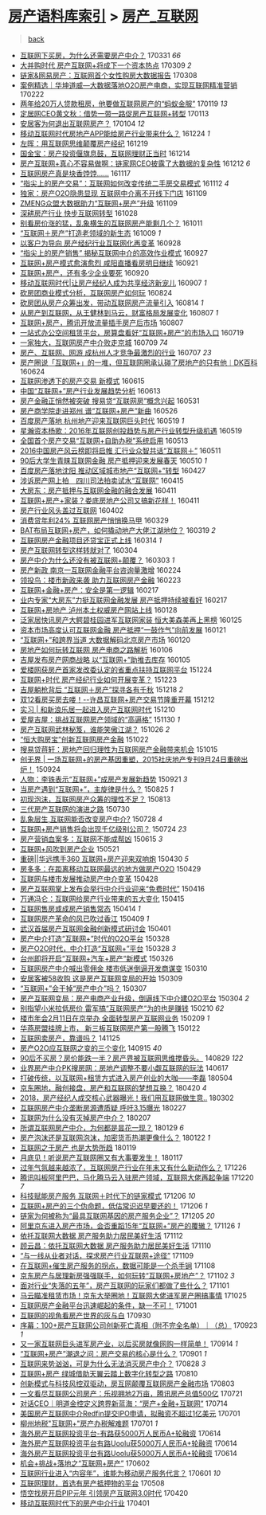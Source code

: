 [房产语料库索引](../../README.md)  > [房产_互联网](房产_互联网.md)
====
> [back](../README.md)

- [互联网下买房，为什么还需要房产中介？](http://jkwz.applinzi.com/ittc/6951340498575950853.html#%E4%BA%92%E8%81%94%E7%BD%91%E4%B8%8B%E4%B9%B0%E6%88%BF%EF%BC%8C%E4%B8%BA%E4%BB%80%E4%B9%88%E8%BF%98%E9%9C%80%E8%A6%81%E6%88%BF%E4%BA%A7%E4%B8%AD%E4%BB%8B%EF%BC%9F) 170331 *66* 
- [大并购时代 房产互联网+将成下一个资本热点](http://jkwz.applinzi.com/ittc/6942959950988051460.html#%E5%A4%A7%E5%B9%B6%E8%B4%AD%E6%97%B6%E4%BB%A3+%E6%88%BF%E4%BA%A7%E4%BA%92%E8%81%94%E7%BD%91%2B%E5%B0%86%E6%88%90%E4%B8%8B%E4%B8%80%E4%B8%AA%E8%B5%84%E6%9C%AC%E7%83%AD%E7%82%B9) 170309 *2* 
- [链家&amp;网易房产：互联网首个女性购房大数据报告](http://jkwz.applinzi.com/ittc/6942622453695251460.html#%E9%93%BE%E5%AE%B6%26amp%3B%E7%BD%91%E6%98%93%E6%88%BF%E4%BA%A7%EF%BC%9A%E4%BA%92%E8%81%94%E7%BD%91%E9%A6%96%E4%B8%AA%E5%A5%B3%E6%80%A7%E8%B4%AD%E6%88%BF%E5%A4%A7%E6%95%B0%E6%8D%AE%E6%8A%A5%E5%91%8A) 170308  
- [案例精选｜华坤道威—大数据落地O2O房产电商，实现互联网精准营销](http://jkwz.applinzi.com/ittc/6937460578368095236.html#%E6%A1%88%E4%BE%8B%E7%B2%BE%E9%80%89%EF%BD%9C%E5%8D%8E%E5%9D%A4%E9%81%93%E5%A8%81%E2%80%94%E5%A4%A7%E6%95%B0%E6%8D%AE%E8%90%BD%E5%9C%B0O2O%E6%88%BF%E4%BA%A7%E7%94%B5%E5%95%86%EF%BC%8C%E5%AE%9E%E7%8E%B0%E4%BA%92%E8%81%94%E7%BD%91%E7%B2%BE%E5%87%86%E8%90%A5%E9%94%80) 170222  
- [两年给20万人贷款租房，他要做互联网房产的“蚂蚁金服”](http://jkwz.applinzi.com/ittc/6924939258061390853.html#%E4%B8%A4%E5%B9%B4%E7%BB%9920%E4%B8%87%E4%BA%BA%E8%B4%B7%E6%AC%BE%E7%A7%9F%E6%88%BF%EF%BC%8C%E4%BB%96%E8%A6%81%E5%81%9A%E4%BA%92%E8%81%94%E7%BD%91%E6%88%BF%E4%BA%A7%E7%9A%84%E2%80%9C%E8%9A%82%E8%9A%81%E9%87%91%E6%9C%8D%E2%80%9D) 170119 *13* 
- [定居网CEO黄文秋：借势一带一路促房产互联网+转型](http://jkwz.applinzi.com/ittc/6922627131791377413.html#%E5%AE%9A%E5%B1%85%E7%BD%91CEO%E9%BB%84%E6%96%87%E7%A7%8B%EF%BC%9A%E5%80%9F%E5%8A%BF%E4%B8%80%E5%B8%A6%E4%B8%80%E8%B7%AF%E4%BF%83%E6%88%BF%E4%BA%A7%E4%BA%92%E8%81%94%E7%BD%91%2B%E8%BD%AC%E5%9E%8B) 170113  
- [安居客为何退出互联网房产？](http://jkwz.applinzi.com/ittc/6919353705106506756.html#%E5%AE%89%E5%B1%85%E5%AE%A2%E4%B8%BA%E4%BD%95%E9%80%80%E5%87%BA%E4%BA%92%E8%81%94%E7%BD%91%E6%88%BF%E4%BA%A7%EF%BC%9F) 170104 *12* 
- [移动互联网时代房地产APP能给房产行业带来什么？](http://jkwz.applinzi.com/ittc/6915153845293679621.html#%E7%A7%BB%E5%8A%A8%E4%BA%92%E8%81%94%E7%BD%91%E6%97%B6%E4%BB%A3%E6%88%BF%E5%9C%B0%E4%BA%A7APP%E8%83%BD%E7%BB%99%E6%88%BF%E4%BA%A7%E8%A1%8C%E4%B8%9A%E5%B8%A6%E6%9D%A5%E4%BB%80%E4%B9%88%EF%BC%9F) 161224 *1* 
- [左晖：用互联网思维颠覆房产经纪](http://jkwz.applinzi.com/ittc/6913345507253814276.html#%E5%B7%A6%E6%99%96%EF%BC%9A%E7%94%A8%E4%BA%92%E8%81%94%E7%BD%91%E6%80%9D%E7%BB%B4%E9%A2%A0%E8%A6%86%E6%88%BF%E4%BA%A7%E7%BB%8F%E7%BA%AA) 161219  
- [国金宝：房产投资偃旗息鼓，互联网理财正当时](http://jkwz.applinzi.com/ittc/6911419766110946308.html#%E5%9B%BD%E9%87%91%E5%AE%9D%EF%BC%9A%E6%88%BF%E4%BA%A7%E6%8A%95%E8%B5%84%E5%81%83%E6%97%97%E6%81%AF%E9%BC%93%EF%BC%8C%E4%BA%92%E8%81%94%E7%BD%91%E7%90%86%E8%B4%A2%E6%AD%A3%E5%BD%93%E6%97%B6) 161214  
- [房产互联网+真心不容易做啊：链家网CEO披露了大数据的复杂性](http://jkwz.applinzi.com/ittc/6910847757584958468.html#%E6%88%BF%E4%BA%A7%E4%BA%92%E8%81%94%E7%BD%91%2B%E7%9C%9F%E5%BF%83%E4%B8%8D%E5%AE%B9%E6%98%93%E5%81%9A%E5%95%8A%EF%BC%9A%E9%93%BE%E5%AE%B6%E7%BD%91CEO%E6%8A%AB%E9%9C%B2%E4%BA%86%E5%A4%A7%E6%95%B0%E6%8D%AE%E7%9A%84%E5%A4%8D%E6%9D%82%E6%80%A7) 161212 *6* 
- [互联网房产真是块香饽饽……](http://jkwz.applinzi.com/ittc/6901523985136616452.html#%E4%BA%92%E8%81%94%E7%BD%91%E6%88%BF%E4%BA%A7%E7%9C%9F%E6%98%AF%E5%9D%97%E9%A6%99%E9%A5%BD%E9%A5%BD%E2%80%A6%E2%80%A6) 161117  
- [“指尖上的房产交易”：互联网如何改变传统二手房交易模式](http://jkwz.applinzi.com/ittc/6899549780736214020.html#%E2%80%9C%E6%8C%87%E5%B0%96%E4%B8%8A%E7%9A%84%E6%88%BF%E4%BA%A7%E4%BA%A4%E6%98%93%E2%80%9D%EF%BC%9A%E4%BA%92%E8%81%94%E7%BD%91%E5%A6%82%E4%BD%95%E6%94%B9%E5%8F%98%E4%BC%A0%E7%BB%9F%E4%BA%8C%E6%89%8B%E6%88%BF%E4%BA%A4%E6%98%93%E6%A8%A1%E5%BC%8F) 161112 *4* 
- [独家：房产O2O隐患显现 互联网中介离不开线下门店](http://jkwz.applinzi.com/ittc/6898511322815136773.html#%E7%8B%AC%E5%AE%B6%EF%BC%9A%E6%88%BF%E4%BA%A7O2O%E9%9A%90%E6%82%A3%E6%98%BE%E7%8E%B0+%E4%BA%92%E8%81%94%E7%BD%91%E4%B8%AD%E4%BB%8B%E7%A6%BB%E4%B8%8D%E5%BC%80%E7%BA%BF%E4%B8%8B%E9%97%A8%E5%BA%97) 161109  
- [ZMENG众盟大数据助力“互联网+房产”升级](http://jkwz.applinzi.com/ittc/6898447807584666629.html#ZMENG%E4%BC%97%E7%9B%9F%E5%A4%A7%E6%95%B0%E6%8D%AE%E5%8A%A9%E5%8A%9B%E2%80%9C%E4%BA%92%E8%81%94%E7%BD%91%2B%E6%88%BF%E4%BA%A7%E2%80%9D%E5%8D%87%E7%BA%A7) 161109  
- [深耕房产行业 快步互联网转型](http://jkwz.applinzi.com/ittc/6894005422884652036.html#%E6%B7%B1%E8%80%95%E6%88%BF%E4%BA%A7%E8%A1%8C%E4%B8%9A+%E5%BF%AB%E6%AD%A5%E4%BA%92%E8%81%94%E7%BD%91%E8%BD%AC%E5%9E%8B) 161028  
- [别看房价涨的猛，乱象横生的互联网房产能剩几个？](http://jkwz.applinzi.com/ittc/6887755226269893637.html#%E5%88%AB%E7%9C%8B%E6%88%BF%E4%BB%B7%E6%B6%A8%E7%9A%84%E7%8C%9B%EF%BC%8C%E4%B9%B1%E8%B1%A1%E6%A8%AA%E7%94%9F%E7%9A%84%E4%BA%92%E8%81%94%E7%BD%91%E6%88%BF%E4%BA%A7%E8%83%BD%E5%89%A9%E5%87%A0%E4%B8%AA%EF%BC%9F) 161011  
- [“互联网＋房产”打造老领域的新生态](http://jkwz.applinzi.com/ittc/6886997064109523972.html#%E2%80%9C%E4%BA%92%E8%81%94%E7%BD%91%EF%BC%8B%E6%88%BF%E4%BA%A7%E2%80%9D%E6%89%93%E9%80%A0%E8%80%81%E9%A2%86%E5%9F%9F%E7%9A%84%E6%96%B0%E7%94%9F%E6%80%81) 161009 *1* 
- [以客户为导向 房产经纪行业互联网化再变革](http://jkwz.applinzi.com/ittc/6882933776216228869.html#%E4%BB%A5%E5%AE%A2%E6%88%B7%E4%B8%BA%E5%AF%BC%E5%90%91+%E6%88%BF%E4%BA%A7%E7%BB%8F%E7%BA%AA%E8%A1%8C%E4%B8%9A%E4%BA%92%E8%81%94%E7%BD%91%E5%8C%96%E5%86%8D%E5%8F%98%E9%9D%A9) 160928  
- [“指尖上的房产销售” 揭秘互联网中介的高效作业模式](http://jkwz.applinzi.com/ittc/6882548652387599365.html#%E2%80%9C%E6%8C%87%E5%B0%96%E4%B8%8A%E7%9A%84%E6%88%BF%E4%BA%A7%E9%94%80%E5%94%AE%E2%80%9D+%E6%8F%AD%E7%A7%98%E4%BA%92%E8%81%94%E7%BD%91%E4%B8%AD%E4%BB%8B%E7%9A%84%E9%AB%98%E6%95%88%E4%BD%9C%E4%B8%9A%E6%A8%A1%E5%BC%8F) 160927  
- [互联网+房产模式愈演愈烈    咸阳直播看房明日继续](http://jkwz.applinzi.com/ittc/6880317718842049541.html#%E4%BA%92%E8%81%94%E7%BD%91%2B%E6%88%BF%E4%BA%A7%E6%A8%A1%E5%BC%8F%E6%84%88%E6%BC%94%E6%84%88%E7%83%88++++%E5%92%B8%E9%98%B3%E7%9B%B4%E6%92%AD%E7%9C%8B%E6%88%BF%E6%98%8E%E6%97%A5%E7%BB%A7%E7%BB%AD) 160921  
- [互联网+房产，还有多少企业要死](http://jkwz.applinzi.com/ittc/6880086042413106180.html#%E4%BA%92%E8%81%94%E7%BD%91%2B%E6%88%BF%E4%BA%A7%EF%BC%8C%E8%BF%98%E6%9C%89%E5%A4%9A%E5%B0%91%E4%BC%81%E4%B8%9A%E8%A6%81%E6%AD%BB) 160920  
- [移动互联网时代|让房产经纪人成为共享经济新宠儿](http://jkwz.applinzi.com/ittc/6875083702048130052.html#%E7%A7%BB%E5%8A%A8%E4%BA%92%E8%81%94%E7%BD%91%E6%97%B6%E4%BB%A3%7C%E8%AE%A9%E6%88%BF%E4%BA%A7%E7%BB%8F%E7%BA%AA%E4%BA%BA%E6%88%90%E4%B8%BA%E5%85%B1%E4%BA%AB%E7%BB%8F%E6%B5%8E%E6%96%B0%E5%AE%A0%E5%84%BF) 160907 *1* 
- [砍房团商业模式分析，互联网房产如何玩](http://jkwz.applinzi.com/ittc/6869924164907041797.html#%E7%A0%8D%E6%88%BF%E5%9B%A2%E5%95%86%E4%B8%9A%E6%A8%A1%E5%BC%8F%E5%88%86%E6%9E%90%EF%BC%8C%E4%BA%92%E8%81%94%E7%BD%91%E6%88%BF%E4%BA%A7%E5%A6%82%E4%BD%95%E7%8E%A9) 160824  
- [砍房团从房产众筹出发，带动互联网房产流量引入](http://jkwz.applinzi.com/ittc/6866102304029279236.html#%E7%A0%8D%E6%88%BF%E5%9B%A2%E4%BB%8E%E6%88%BF%E4%BA%A7%E4%BC%97%E7%AD%B9%E5%87%BA%E5%8F%91%EF%BC%8C%E5%B8%A6%E5%8A%A8%E4%BA%92%E8%81%94%E7%BD%91%E6%88%BF%E4%BA%A7%E6%B5%81%E9%87%8F%E5%BC%95%E5%85%A5) 160814 *1* 
- [从房产到互联网，从王健林到马云，财富格局发展变化](http://jkwz.applinzi.com/ittc/6863664262144328709.html#%E4%BB%8E%E6%88%BF%E4%BA%A7%E5%88%B0%E4%BA%92%E8%81%94%E7%BD%91%EF%BC%8C%E4%BB%8E%E7%8E%8B%E5%81%A5%E6%9E%97%E5%88%B0%E9%A9%AC%E4%BA%91%EF%BC%8C%E8%B4%A2%E5%AF%8C%E6%A0%BC%E5%B1%80%E5%8F%91%E5%B1%95%E5%8F%98%E5%8C%96) 160807 *1* 
- [互联网+房产，腾讯开放流量插手房产后市场](http://jkwz.applinzi.com/ittc/6863408243128402948.html#%E4%BA%92%E8%81%94%E7%BD%91%2B%E6%88%BF%E4%BA%A7%EF%BC%8C%E8%85%BE%E8%AE%AF%E5%BC%80%E6%94%BE%E6%B5%81%E9%87%8F%E6%8F%92%E6%89%8B%E6%88%BF%E4%BA%A7%E5%90%8E%E5%B8%82%E5%9C%BA) 160807  
- [一站式办公空间租赁平台，房算盘看好“互联网+房产”的市场入口](http://jkwz.applinzi.com/ittc/6856479537717838853.html#%E4%B8%80%E7%AB%99%E5%BC%8F%E5%8A%9E%E5%85%AC%E7%A9%BA%E9%97%B4%E7%A7%9F%E8%B5%81%E5%B9%B3%E5%8F%B0%EF%BC%8C%E6%88%BF%E7%AE%97%E7%9B%98%E7%9C%8B%E5%A5%BD%E2%80%9C%E4%BA%92%E8%81%94%E7%BD%91%2B%E6%88%BF%E4%BA%A7%E2%80%9D%E7%9A%84%E5%B8%82%E5%9C%BA%E5%85%A5%E5%8F%A3) 160719  
- [一家独大，互联网房产中介败走京城](http://jkwz.applinzi.com/ittc/6852887541690401797.html#%E4%B8%80%E5%AE%B6%E7%8B%AC%E5%A4%A7%EF%BC%8C%E4%BA%92%E8%81%94%E7%BD%91%E6%88%BF%E4%BA%A7%E4%B8%AD%E4%BB%8B%E8%B4%A5%E8%B5%B0%E4%BA%AC%E5%9F%8E) 160709 *74* 
- [房产、互联网、网游 成杭州人才竞争最激烈的行业](http://jkwz.applinzi.com/ittc/6852020667725382661.html#%E6%88%BF%E4%BA%A7%E3%80%81%E4%BA%92%E8%81%94%E7%BD%91%E3%80%81%E7%BD%91%E6%B8%B8+%E6%88%90%E6%9D%AD%E5%B7%9E%E4%BA%BA%E6%89%8D%E7%AB%9E%E4%BA%89%E6%9C%80%E6%BF%80%E7%83%88%E7%9A%84%E8%A1%8C%E4%B8%9A) 160707 *23* 
- [房产圈说「互联网+」的一堆，但互联网圈承认碰了房地产的只有他︱DK百科](http://jkwz.applinzi.com/ittc/6847208511997740036.html#%E6%88%BF%E4%BA%A7%E5%9C%88%E8%AF%B4%E3%80%8C%E4%BA%92%E8%81%94%E7%BD%91%2B%E3%80%8D%E7%9A%84%E4%B8%80%E5%A0%86%EF%BC%8C%E4%BD%86%E4%BA%92%E8%81%94%E7%BD%91%E5%9C%88%E6%89%BF%E8%AE%A4%E7%A2%B0%E4%BA%86%E6%88%BF%E5%9C%B0%E4%BA%A7%E7%9A%84%E5%8F%AA%E6%9C%89%E4%BB%96%EF%B8%B1DK%E7%99%BE%E7%A7%91) 160624  
- [互联网渗透下的房产交易 新模式](http://jkwz.applinzi.com/ittc/6844072883693044740.html#%E4%BA%92%E8%81%94%E7%BD%91%E6%B8%97%E9%80%8F%E4%B8%8B%E7%9A%84%E6%88%BF%E4%BA%A7%E4%BA%A4%E6%98%93+%E6%96%B0%E6%A8%A1%E5%BC%8F) 160615  
- [中国“互联网+”房产行业发展趋势分析](http://jkwz.applinzi.com/ittc/6843173101537592324.html#%E4%B8%AD%E5%9B%BD%E2%80%9C%E4%BA%92%E8%81%94%E7%BD%91%2B%E2%80%9D%E6%88%BF%E4%BA%A7%E8%A1%8C%E4%B8%9A%E5%8F%91%E5%B1%95%E8%B6%8B%E5%8A%BF%E5%88%86%E6%9E%90) 160613  
- [房产金融正悄然被突破 搜易贷“互联网房”概念兴起](http://jkwz.applinzi.com/ittc/6838446574023476229.html#%E6%88%BF%E4%BA%A7%E9%87%91%E8%9E%8D%E6%AD%A3%E6%82%84%E7%84%B6%E8%A2%AB%E7%AA%81%E7%A0%B4+%E6%90%9C%E6%98%93%E8%B4%B7%E2%80%9C%E4%BA%92%E8%81%94%E7%BD%91%E6%88%BF%E2%80%9D%E6%A6%82%E5%BF%B5%E5%85%B4%E8%B5%B7) 160531  
- [房产商学院走进郑州 谱“互联网+房产”新曲](http://jkwz.applinzi.com/ittc/6836520647597229060.html#%E6%88%BF%E4%BA%A7%E5%95%86%E5%AD%A6%E9%99%A2%E8%B5%B0%E8%BF%9B%E9%83%91%E5%B7%9E+%E8%B0%B1%E2%80%9C%E4%BA%92%E8%81%94%E7%BD%91%2B%E6%88%BF%E4%BA%A7%E2%80%9D%E6%96%B0%E6%9B%B2) 160526  
- [百度房产落地 杭州地产迎来互联网巨头时代](http://jkwz.applinzi.com/ittc/6833990053399102468.html#%E7%99%BE%E5%BA%A6%E6%88%BF%E4%BA%A7%E8%90%BD%E5%9C%B0+%E6%9D%AD%E5%B7%9E%E5%9C%B0%E4%BA%A7%E8%BF%8E%E6%9D%A5%E4%BA%92%E8%81%94%E7%BD%91%E5%B7%A8%E5%A4%B4%E6%97%B6%E4%BB%A3) 160519 *1* 
- [星瀚资本杨歌：2016年互联网创投趋势与房产行业转型升级机遇](http://jkwz.applinzi.com/ittc/6833918512137241604.html#%E6%98%9F%E7%80%9A%E8%B5%84%E6%9C%AC%E6%9D%A8%E6%AD%8C%EF%BC%9A2016%E5%B9%B4%E4%BA%92%E8%81%94%E7%BD%91%E5%88%9B%E6%8A%95%E8%B6%8B%E5%8A%BF%E4%B8%8E%E6%88%BF%E4%BA%A7%E8%A1%8C%E4%B8%9A%E8%BD%AC%E5%9E%8B%E5%8D%87%E7%BA%A7%E6%9C%BA%E9%81%87) 160519  
- [全国首个房产交易“互联网+自助办税”系统启用](http://jkwz.applinzi.com/ittc/6831839670463628292.html#%E5%85%A8%E5%9B%BD%E9%A6%96%E4%B8%AA%E6%88%BF%E4%BA%A7%E4%BA%A4%E6%98%93%E2%80%9C%E4%BA%92%E8%81%94%E7%BD%91%2B%E8%87%AA%E5%8A%A9%E5%8A%9E%E7%A8%8E%E2%80%9D%E7%B3%BB%E7%BB%9F%E5%90%AF%E7%94%A8) 160513  
- [2016中国房产风云榜即将启帷 汇行业众智共话“互联网＋”](http://jkwz.applinzi.com/ittc/6831029279504483333.html#2016%E4%B8%AD%E5%9B%BD%E6%88%BF%E4%BA%A7%E9%A3%8E%E4%BA%91%E6%A6%9C%E5%8D%B3%E5%B0%86%E5%90%AF%E5%B8%B7+%E6%B1%87%E8%A1%8C%E4%B8%9A%E4%BC%97%E6%99%BA%E5%85%B1%E8%AF%9D%E2%80%9C%E4%BA%92%E8%81%94%E7%BD%91%EF%BC%8B%E2%80%9D) 160511  
- [90后大学生青睐互联网金融 房产抵押迎来发展春天](http://jkwz.applinzi.com/ittc/6830546716105114629.html#90%E5%90%8E%E5%A4%A7%E5%AD%A6%E7%94%9F%E9%9D%92%E7%9D%90%E4%BA%92%E8%81%94%E7%BD%91%E9%87%91%E8%9E%8D+%E6%88%BF%E4%BA%A7%E6%8A%B5%E6%8A%BC%E8%BF%8E%E6%9D%A5%E5%8F%91%E5%B1%95%E6%98%A5%E5%A4%A9) 160510 *1* 
- [百度房产落地沈阳 推动区域城市地产“互联网+”转型](http://jkwz.applinzi.com/ittc/6825835529681519620.html#%E7%99%BE%E5%BA%A6%E6%88%BF%E4%BA%A7%E8%90%BD%E5%9C%B0%E6%B2%88%E9%98%B3+%E6%8E%A8%E5%8A%A8%E5%8C%BA%E5%9F%9F%E5%9F%8E%E5%B8%82%E5%9C%B0%E4%BA%A7%E2%80%9C%E4%BA%92%E8%81%94%E7%BD%91%2B%E2%80%9D%E8%BD%AC%E5%9E%8B) 160427  
- [涉诉房产网上拍　四川司法拍卖试水“互联网”](http://jkwz.applinzi.com/ittc/6821238926110884868.html#%E6%B6%89%E8%AF%89%E6%88%BF%E4%BA%A7%E7%BD%91%E4%B8%8A%E6%8B%8D%E3%80%80%E5%9B%9B%E5%B7%9D%E5%8F%B8%E6%B3%95%E6%8B%8D%E5%8D%96%E8%AF%95%E6%B0%B4%E2%80%9C%E4%BA%92%E8%81%94%E7%BD%91%E2%80%9D) 160415  
- [大房东：房产抵押与互联网金融的融合发展](http://jkwz.applinzi.com/ittc/6819850950571197445.html#%E5%A4%A7%E6%88%BF%E4%B8%9C%EF%BC%9A%E6%88%BF%E4%BA%A7%E6%8A%B5%E6%8A%BC%E4%B8%8E%E4%BA%92%E8%81%94%E7%BD%91%E9%87%91%E8%9E%8D%E7%9A%84%E8%9E%8D%E5%90%88%E5%8F%91%E5%B1%95) 160411  
- [互联网+房产+家装？娄底房地产公司又搞新花样！](http://jkwz.applinzi.com/ittc/6819782275407283205.html#%E4%BA%92%E8%81%94%E7%BD%91%2B%E6%88%BF%E4%BA%A7%2B%E5%AE%B6%E8%A3%85%EF%BC%9F%E5%A8%84%E5%BA%95%E6%88%BF%E5%9C%B0%E4%BA%A7%E5%85%AC%E5%8F%B8%E5%8F%88%E6%90%9E%E6%96%B0%E8%8A%B1%E6%A0%B7%EF%BC%81) 160411  
- [房产行业风头盖过互联网](http://jkwz.applinzi.com/ittc/6816392008813773828.html#%E6%88%BF%E4%BA%A7%E8%A1%8C%E4%B8%9A%E9%A3%8E%E5%A4%B4%E7%9B%96%E8%BF%87%E4%BA%92%E8%81%94%E7%BD%91) 160402  
- [消费贷年利24% 互联网房产悄悄换马甲](http://jkwz.applinzi.com/ittc/6814937764478845957.html#%E6%B6%88%E8%B4%B9%E8%B4%B7%E5%B9%B4%E5%88%A924%25+%E4%BA%92%E8%81%94%E7%BD%91%E6%88%BF%E4%BA%A7%E6%82%84%E6%82%84%E6%8D%A2%E9%A9%AC%E7%94%B2) 160329  
- [BAT布局互联网+房产，如何撬动地产大佬江湖地位？](http://jkwz.applinzi.com/ittc/6811406533329945604.html#BAT%E5%B8%83%E5%B1%80%E4%BA%92%E8%81%94%E7%BD%91%2B%E6%88%BF%E4%BA%A7%EF%BC%8C%E5%A6%82%E4%BD%95%E6%92%AC%E5%8A%A8%E5%9C%B0%E4%BA%A7%E5%A4%A7%E4%BD%AC%E6%B1%9F%E6%B9%96%E5%9C%B0%E4%BD%8D%EF%BC%9F) 160319 *2* 
- [互联网房产金融项目还贷宝正式上线](http://jkwz.applinzi.com/ittc/6809441225211905029.html#%E4%BA%92%E8%81%94%E7%BD%91%E6%88%BF%E4%BA%A7%E9%87%91%E8%9E%8D%E9%A1%B9%E7%9B%AE%E8%BF%98%E8%B4%B7%E5%AE%9D%E6%AD%A3%E5%BC%8F%E4%B8%8A%E7%BA%BF) 160314 *1* 
- [房产互联网转型这样转就对了](http://jkwz.applinzi.com/ittc/6805786190129136644.html#%E6%88%BF%E4%BA%A7%E4%BA%92%E8%81%94%E7%BD%91%E8%BD%AC%E5%9E%8B%E8%BF%99%E6%A0%B7%E8%BD%AC%E5%B0%B1%E5%AF%B9%E4%BA%86) 160304  
- [房产中介为什么还没有被互联网+颠覆？](http://jkwz.applinzi.com/ittc/6805292159045469188.html#%E6%88%BF%E4%BA%A7%E4%B8%AD%E4%BB%8B%E4%B8%BA%E4%BB%80%E4%B9%88%E8%BF%98%E6%B2%A1%E6%9C%89%E8%A2%AB%E4%BA%92%E8%81%94%E7%BD%91%2B%E9%A2%A0%E8%A6%86%EF%BC%9F) 160303 *1* 
- [房产新政 南京一互联网金融平台咨询量激增](http://jkwz.applinzi.com/ittc/6802477938473698308.html#%E6%88%BF%E4%BA%A7%E6%96%B0%E6%94%BF+%E5%8D%97%E4%BA%AC%E4%B8%80%E4%BA%92%E8%81%94%E7%BD%91%E9%87%91%E8%9E%8D%E5%B9%B3%E5%8F%B0%E5%92%A8%E8%AF%A2%E9%87%8F%E6%BF%80%E5%A2%9E) 160224  
- [领投鸟：楼市新政来袭 助力互联网房产金融](http://jkwz.applinzi.com/ittc/6802111431818347524.html#%E9%A2%86%E6%8A%95%E9%B8%9F%EF%BC%9A%E6%A5%BC%E5%B8%82%E6%96%B0%E6%94%BF%E6%9D%A5%E8%A2%AD+%E5%8A%A9%E5%8A%9B%E4%BA%92%E8%81%94%E7%BD%91%E6%88%BF%E4%BA%A7%E9%87%91%E8%9E%8D) 160223  
- [互联网+金融+房产：安全是第一逻辑](http://jkwz.applinzi.com/ittc/6799889600419988485.html#%E4%BA%92%E8%81%94%E7%BD%91%2B%E9%87%91%E8%9E%8D%2B%E6%88%BF%E4%BA%A7%EF%BC%9A%E5%AE%89%E5%85%A8%E6%98%AF%E7%AC%AC%E4%B8%80%E9%80%BB%E8%BE%91) 160217  
- [业内专家“大房东”力挺互联网金融发展 房产抵押持续被看好](http://jkwz.applinzi.com/ittc/6799812223719441412.html#%E4%B8%9A%E5%86%85%E4%B8%93%E5%AE%B6%E2%80%9C%E5%A4%A7%E6%88%BF%E4%B8%9C%E2%80%9D%E5%8A%9B%E6%8C%BA%E4%BA%92%E8%81%94%E7%BD%91%E9%87%91%E8%9E%8D%E5%8F%91%E5%B1%95+%E6%88%BF%E4%BA%A7%E6%8A%B5%E6%8A%BC%E6%8C%81%E7%BB%AD%E8%A2%AB%E7%9C%8B%E5%A5%BD) 160217  
- [互联网+房地产 泸州本土权威房产网站上线](http://jkwz.applinzi.com/ittc/6792418246997312516.html#%E4%BA%92%E8%81%94%E7%BD%91%2B%E6%88%BF%E5%9C%B0%E4%BA%A7+%E6%B3%B8%E5%B7%9E%E6%9C%AC%E5%9C%9F%E6%9D%83%E5%A8%81%E6%88%BF%E4%BA%A7%E7%BD%91%E7%AB%99%E4%B8%8A%E7%BA%BF) 160128  
- [泛家居快讯房产大鳄碧桂园进军互联网家装 恒大美森美再上黑榜](http://jkwz.applinzi.com/ittc/6791218962574607365.html#%E6%B3%9B%E5%AE%B6%E5%B1%85%E5%BF%AB%E8%AE%AF%E6%88%BF%E4%BA%A7%E5%A4%A7%E9%B3%84%E7%A2%A7%E6%A1%82%E5%9B%AD%E8%BF%9B%E5%86%9B%E4%BA%92%E8%81%94%E7%BD%91%E5%AE%B6%E8%A3%85+%E6%81%92%E5%A4%A7%E7%BE%8E%E6%A3%AE%E7%BE%8E%E5%86%8D%E4%B8%8A%E9%BB%91%E6%A6%9C) 160125  
- [资本市场高度认可互联网金融 房产抵押“一鼓作气”向前发展](http://jkwz.applinzi.com/ittc/6789820008603583493.html#%E8%B5%84%E6%9C%AC%E5%B8%82%E5%9C%BA%E9%AB%98%E5%BA%A6%E8%AE%A4%E5%8F%AF%E4%BA%92%E8%81%94%E7%BD%91%E9%87%91%E8%9E%8D+%E6%88%BF%E4%BA%A7%E6%8A%B5%E6%8A%BC%E2%80%9C%E4%B8%80%E9%BC%93%E4%BD%9C%E6%B0%94%E2%80%9D%E5%90%91%E5%89%8D%E5%8F%91%E5%B1%95) 160121  
- [“互联网+”和跨界当道 大数据解码北京房产市场](http://jkwz.applinzi.com/ittc/6789351549520315396.html#%E2%80%9C%E4%BA%92%E8%81%94%E7%BD%91%2B%E2%80%9D%E5%92%8C%E8%B7%A8%E7%95%8C%E5%BD%93%E9%81%93+%E5%A4%A7%E6%95%B0%E6%8D%AE%E8%A7%A3%E7%A0%81%E5%8C%97%E4%BA%AC%E6%88%BF%E4%BA%A7%E5%B8%82%E5%9C%BA) 160120  
- [房地产如何玩转互联网 房产电商之路解析](http://jkwz.applinzi.com/ittc/6784222590881235972.html#%E6%88%BF%E5%9C%B0%E4%BA%A7%E5%A6%82%E4%BD%95%E7%8E%A9%E8%BD%AC%E4%BA%92%E8%81%94%E7%BD%91+%E6%88%BF%E4%BA%A7%E7%94%B5%E5%95%86%E4%B9%8B%E8%B7%AF%E8%A7%A3%E6%9E%90) 160106  
- [吉屋发布房产网商战略 以“互联网+”助推去库存](http://jkwz.applinzi.com/ittc/6783942405145494532.html#%E5%90%89%E5%B1%8B%E5%8F%91%E5%B8%83%E6%88%BF%E4%BA%A7%E7%BD%91%E5%95%86%E6%88%98%E7%95%A5+%E4%BB%A5%E2%80%9C%E4%BA%92%E8%81%94%E7%BD%91%2B%E2%80%9D%E5%8A%A9%E6%8E%A8%E5%8E%BB%E5%BA%93%E5%AD%98) 160105  
- [爱楼网获房产首家发改委认定的省重点扶持互联网平台](http://jkwz.applinzi.com/ittc/6779436773382030340.html#%E7%88%B1%E6%A5%BC%E7%BD%91%E8%8E%B7%E6%88%BF%E4%BA%A7%E9%A6%96%E5%AE%B6%E5%8F%91%E6%94%B9%E5%A7%94%E8%AE%A4%E5%AE%9A%E7%9A%84%E7%9C%81%E9%87%8D%E7%82%B9%E6%89%B6%E6%8C%81%E4%BA%92%E8%81%94%E7%BD%91%E5%B9%B3%E5%8F%B0) 151224  
- [互联网+时代 房产经纪行业如何开展变革？](http://jkwz.applinzi.com/ittc/6778974191596602373.html#%E4%BA%92%E8%81%94%E7%BD%91%2B%E6%97%B6%E4%BB%A3+%E6%88%BF%E4%BA%A7%E7%BB%8F%E7%BA%AA%E8%A1%8C%E4%B8%9A%E5%A6%82%E4%BD%95%E5%BC%80%E5%B1%95%E5%8F%98%E9%9D%A9%EF%BC%9F) 151223  
- [吉屋躺枪背后 “互联网＋房产”探寻各有千秋](http://jkwz.applinzi.com/ittc/6777098821704352773.html#%E5%90%89%E5%B1%8B%E8%BA%BA%E6%9E%AA%E8%83%8C%E5%90%8E+%E2%80%9C%E4%BA%92%E8%81%94%E7%BD%91%EF%BC%8B%E6%88%BF%E4%BA%A7%E2%80%9D%E6%8E%A2%E5%AF%BB%E5%90%84%E6%9C%89%E5%8D%83%E7%A7%8B) 151218 *2* 
- [双12看房买房去喽！--许昌互联网+房产交易节隆重开幕](http://jkwz.applinzi.com/ittc/6774963024079356933.html#%E5%8F%8C12%E7%9C%8B%E6%88%BF%E4%B9%B0%E6%88%BF%E5%8E%BB%E5%96%BD%EF%BC%81--%E8%AE%B8%E6%98%8C%E4%BA%92%E8%81%94%E7%BD%91%2B%E6%88%BF%E4%BA%A7%E4%BA%A4%E6%98%93%E8%8A%82%E9%9A%86%E9%87%8D%E5%BC%80%E5%B9%95) 151212  
- [实习 | 和新浪乐居一起进入房产互联网时代](http://jkwz.applinzi.com/ittc/6774157863736050692.html#%E5%AE%9E%E4%B9%A0+%7C+%E5%92%8C%E6%96%B0%E6%B5%AA%E4%B9%90%E5%B1%85%E4%B8%80%E8%B5%B7%E8%BF%9B%E5%85%A5%E6%88%BF%E4%BA%A7%E4%BA%92%E8%81%94%E7%BD%91%E6%97%B6%E4%BB%A3) 151210  
- [爱屋吉屋：挑战互联网房产领域的“高逼格”](http://jkwz.applinzi.com/ittc/6770565573973115908.html#%E7%88%B1%E5%B1%8B%E5%90%89%E5%B1%8B%EF%BC%9A%E6%8C%91%E6%88%98%E4%BA%92%E8%81%94%E7%BD%91%E6%88%BF%E4%BA%A7%E9%A2%86%E5%9F%9F%E7%9A%84%E2%80%9C%E9%AB%98%E9%80%BC%E6%A0%BC%E2%80%9D) 151130 *1* 
- [房产互联网武林秘笈，谁能笑傲江湖？](http://jkwz.applinzi.com/ittc/6757434839395894276.html#%E6%88%BF%E4%BA%A7%E4%BA%92%E8%81%94%E7%BD%91%E6%AD%A6%E6%9E%97%E7%A7%98%E7%AC%88%EF%BC%8C%E8%B0%81%E8%83%BD%E7%AC%91%E5%82%B2%E6%B1%9F%E6%B9%96%EF%BC%9F) 151026 *2* 
- [“恒大购房宝”创新互联网房产金融](http://jkwz.applinzi.com/ittc/6755927799794107396.html#%E2%80%9C%E6%81%92%E5%A4%A7%E8%B4%AD%E6%88%BF%E5%AE%9D%E2%80%9D%E5%88%9B%E6%96%B0%E4%BA%92%E8%81%94%E7%BD%91%E6%88%BF%E4%BA%A7%E9%87%91%E8%9E%8D) 151022  
- [搜易贷蒋轩：房地产回归理性为互联网房产金融带来机会](http://jkwz.applinzi.com/ittc/6753469416349025284.html#%E6%90%9C%E6%98%93%E8%B4%B7%E8%92%8B%E8%BD%A9%EF%BC%9A%E6%88%BF%E5%9C%B0%E4%BA%A7%E5%9B%9E%E5%BD%92%E7%90%86%E6%80%A7%E4%B8%BA%E4%BA%92%E8%81%94%E7%BD%91%E6%88%BF%E4%BA%A7%E9%87%91%E8%9E%8D%E5%B8%A6%E6%9D%A5%E6%9C%BA%E4%BC%9A) 151015  
- [创无界 | 一场互联网+的房产基因重塑，2015社庆地产专刊9月24日重磅出炉！](http://jkwz.applinzi.com/ittc/6745668943990899717.html#%E5%88%9B%E6%97%A0%E7%95%8C+%7C+%E4%B8%80%E5%9C%BA%E4%BA%92%E8%81%94%E7%BD%91%2B%E7%9A%84%E6%88%BF%E4%BA%A7%E5%9F%BA%E5%9B%A0%E9%87%8D%E5%A1%91%EF%BC%8C2015%E7%A4%BE%E5%BA%86%E5%9C%B0%E4%BA%A7%E4%B8%93%E5%88%8A9%E6%9C%8824%E6%97%A5%E9%87%8D%E7%A3%85%E5%87%BA%E7%82%89%EF%BC%81) 150924  
- [人物：李铁表示“互联网+”成房产发展新趋势](http://jkwz.applinzi.com/ittc/6744423545209783301.html#%E4%BA%BA%E7%89%A9%EF%BC%9A%E6%9D%8E%E9%93%81%E8%A1%A8%E7%A4%BA%E2%80%9C%E4%BA%92%E8%81%94%E7%BD%91%2B%E2%80%9D%E6%88%90%E6%88%BF%E4%BA%A7%E5%8F%91%E5%B1%95%E6%96%B0%E8%B6%8B%E5%8A%BF) 150921 *3* 
- [当房产遇到“互联网+”，主旋律是什么？](http://jkwz.applinzi.com/ittc/6734426291568165893.html#%E5%BD%93%E6%88%BF%E4%BA%A7%E9%81%87%E5%88%B0%E2%80%9C%E4%BA%92%E8%81%94%E7%BD%91%2B%E2%80%9D%EF%BC%8C%E4%B8%BB%E6%97%8B%E5%BE%8B%E6%98%AF%E4%BB%80%E4%B9%88%EF%BC%9F) 150825 *1* 
- [初现泡沫，互联网房产众筹的理性不足？](http://jkwz.applinzi.com/ittc/547650615703893401.html#%E5%88%9D%E7%8E%B0%E6%B3%A1%E6%B2%AB%EF%BC%8C%E4%BA%92%E8%81%94%E7%BD%91%E6%88%BF%E4%BA%A7%E4%BC%97%E7%AD%B9%E7%9A%84%E7%90%86%E6%80%A7%E4%B8%8D%E8%B6%B3%EF%BC%9F) 150813  
- [三代房产互联网的演进之路](http://jkwz.applinzi.com/ittc/547650615472186885.html#%E4%B8%89%E4%BB%A3%E6%88%BF%E4%BA%A7%E4%BA%92%E8%81%94%E7%BD%91%E7%9A%84%E6%BC%94%E8%BF%9B%E4%B9%8B%E8%B7%AF) 150730  
- [乱象层生,互联网能否改变房产中介?](http://jkwz.applinzi.com/ittc/547650615351688271.html#%E4%B9%B1%E8%B1%A1%E5%B1%82%E7%94%9F%2C%E4%BA%92%E8%81%94%E7%BD%91%E8%83%BD%E5%90%A6%E6%94%B9%E5%8F%98%E6%88%BF%E4%BA%A7%E4%B8%AD%E4%BB%8B%3F) 150728 *4* 
- [互联网+房产销售将会出现千亿级别公司？](http://jkwz.applinzi.com/ittc/547650615249938105.html#%E4%BA%92%E8%81%94%E7%BD%91%2B%E6%88%BF%E4%BA%A7%E9%94%80%E5%94%AE%E5%B0%86%E4%BC%9A%E5%87%BA%E7%8E%B0%E5%8D%83%E4%BA%BF%E7%BA%A7%E5%88%AB%E5%85%AC%E5%8F%B8%EF%BC%9F) 150724 *23* 
- [房产营销血案多：互联网不能成帮凶](http://jkwz.applinzi.com/ittc/547650611421040041.html#%E6%88%BF%E4%BA%A7%E8%90%A5%E9%94%80%E8%A1%80%E6%A1%88%E5%A4%9A%EF%BC%9A%E4%BA%92%E8%81%94%E7%BD%91%E4%B8%8D%E8%83%BD%E6%88%90%E5%B8%AE%E5%87%B6) 150615 *3* 
- [互联网+风吹到房产企业](http://jkwz.applinzi.com/ittc/547650611419300544.html#%E4%BA%92%E8%81%94%E7%BD%91%2B%E9%A3%8E%E5%90%B9%E5%88%B0%E6%88%BF%E4%BA%A7%E4%BC%81%E4%B8%9A) 150521  
- [重磅||华远携手360 互联网+房产迎来双响炮](http://jkwz.applinzi.com/ittc/547650611409727887.html#%E9%87%8D%E7%A3%85%7C%7C%E5%8D%8E%E8%BF%9C%E6%90%BA%E6%89%8B360+%E4%BA%92%E8%81%94%E7%BD%91%2B%E6%88%BF%E4%BA%A7%E8%BF%8E%E6%9D%A5%E5%8F%8C%E5%93%8D%E7%82%AE) 150430 *5* 
- [房多多：在距离移动互联网最远的地方做房产O2O](http://jkwz.applinzi.com/ittc/547650611407686122.html#%E6%88%BF%E5%A4%9A%E5%A4%9A%EF%BC%9A%E5%9C%A8%E8%B7%9D%E7%A6%BB%E7%A7%BB%E5%8A%A8%E4%BA%92%E8%81%94%E7%BD%91%E6%9C%80%E8%BF%9C%E7%9A%84%E5%9C%B0%E6%96%B9%E5%81%9A%E6%88%BF%E4%BA%A7O2O) 150429  
- [互联网与楼市发展推动房产中介变革](http://jkwz.applinzi.com/ittc/547650611408053302.html#%E4%BA%92%E8%81%94%E7%BD%91%E4%B8%8E%E6%A5%BC%E5%B8%82%E5%8F%91%E5%B1%95%E6%8E%A8%E5%8A%A8%E6%88%BF%E4%BA%A7%E4%B8%AD%E4%BB%8B%E5%8F%98%E9%9D%A9) 150428  
- [房产互联网掌上发布会举行中介行业迎来“免费时代”](http://jkwz.applinzi.com/ittc/547650611405475372.html#%E6%88%BF%E4%BA%A7%E4%BA%92%E8%81%94%E7%BD%91%E6%8E%8C%E4%B8%8A%E5%8F%91%E5%B8%83%E4%BC%9A%E4%B8%BE%E8%A1%8C%E4%B8%AD%E4%BB%8B%E8%A1%8C%E4%B8%9A%E8%BF%8E%E6%9D%A5%E2%80%9C%E5%85%8D%E8%B4%B9%E6%97%B6%E4%BB%A3%E2%80%9D) 150416  
- [万通冯仑：互联网给房产行业带来的五大变化](http://jkwz.applinzi.com/ittc/547650611405525843.html#%E4%B8%87%E9%80%9A%E5%86%AF%E4%BB%91%EF%BC%9A%E4%BA%92%E8%81%94%E7%BD%91%E7%BB%99%E6%88%BF%E4%BA%A7%E8%A1%8C%E4%B8%9A%E5%B8%A6%E6%9D%A5%E7%9A%84%E4%BA%94%E5%A4%A7%E5%8F%98%E5%8C%96) 150415  
- [互联网售房或成房产销售常态](http://jkwz.applinzi.com/ittc/547650611400786838.html#%E4%BA%92%E8%81%94%E7%BD%91%E5%94%AE%E6%88%BF%E6%88%96%E6%88%90%E6%88%BF%E4%BA%A7%E9%94%80%E5%94%AE%E5%B8%B8%E6%80%81) 150414 *1* 
- [互联网房产革命的风已吹过香江](http://jkwz.applinzi.com/ittc/547650611403412986.html#%E4%BA%92%E8%81%94%E7%BD%91%E6%88%BF%E4%BA%A7%E9%9D%A9%E5%91%BD%E7%9A%84%E9%A3%8E%E5%B7%B2%E5%90%B9%E8%BF%87%E9%A6%99%E6%B1%9F) 150409 *1* 
- [武汉首届房产互联网金融创新模式研讨会](http://jkwz.applinzi.com/ittc/547650611396789672.html#%E6%AD%A6%E6%B1%89%E9%A6%96%E5%B1%8A%E6%88%BF%E4%BA%A7%E4%BA%92%E8%81%94%E7%BD%91%E9%87%91%E8%9E%8D%E5%88%9B%E6%96%B0%E6%A8%A1%E5%BC%8F%E7%A0%94%E8%AE%A8%E4%BC%9A) 150401  
- [房产中介打造“互联网+”时代的O2O平台](http://jkwz.applinzi.com/ittc/547650611401387180.html#%E6%88%BF%E4%BA%A7%E4%B8%AD%E4%BB%8B%E6%89%93%E9%80%A0%E2%80%9C%E4%BA%92%E8%81%94%E7%BD%91%2B%E2%80%9D%E6%97%B6%E4%BB%A3%E7%9A%84O2O%E5%B9%B3%E5%8F%B0) 150328  
- [房产O2O时代，中介打造“互联网+”平台](http://jkwz.applinzi.com/ittc/547650611396846959.html#%E6%88%BF%E4%BA%A7O2O%E6%97%B6%E4%BB%A3%EF%BC%8C%E4%B8%AD%E4%BB%8B%E6%89%93%E9%80%A0%E2%80%9C%E4%BA%92%E8%81%94%E7%BD%91%2B%E2%80%9D%E5%B9%B3%E5%8F%B0) 150328 *3* 
- [台州即将开启“互联网+汽车+房产“新模式](http://jkwz.applinzi.com/ittc/547650611400200367.html#%E5%8F%B0%E5%B7%9E%E5%8D%B3%E5%B0%86%E5%BC%80%E5%90%AF%E2%80%9C%E4%BA%92%E8%81%94%E7%BD%91%2B%E6%B1%BD%E8%BD%A6%2B%E6%88%BF%E4%BA%A7%E2%80%9C%E6%96%B0%E6%A8%A1%E5%BC%8F) 150326  
- [互联网房产中介喊出零佣金 楼市低迷倒逼开发商谋变](http://jkwz.applinzi.com/ittc/547650611398646514.html#%E4%BA%92%E8%81%94%E7%BD%91%E6%88%BF%E4%BA%A7%E4%B8%AD%E4%BB%8B%E5%96%8A%E5%87%BA%E9%9B%B6%E4%BD%A3%E9%87%91+%E6%A5%BC%E5%B8%82%E4%BD%8E%E8%BF%B7%E5%80%92%E9%80%BC%E5%BC%80%E5%8F%91%E5%95%86%E8%B0%8B%E5%8F%98) 150310  
- [安居客被58收购  这是房产互联网变局的开始](http://jkwz.applinzi.com/ittc/547650611396298726.html#%E5%AE%89%E5%B1%85%E5%AE%A2%E8%A2%AB58%E6%94%B6%E8%B4%AD++%E8%BF%99%E6%98%AF%E6%88%BF%E4%BA%A7%E4%BA%92%E8%81%94%E7%BD%91%E5%8F%98%E5%B1%80%E7%9A%84%E5%BC%80%E5%A7%8B) 150309  
- [“互联网+”会干掉“房产中介”吗？](http://jkwz.applinzi.com/ittc/547650611395736446.html#%E2%80%9C%E4%BA%92%E8%81%94%E7%BD%91%2B%E2%80%9D%E4%BC%9A%E5%B9%B2%E6%8E%89%E2%80%9C%E6%88%BF%E4%BA%A7%E4%B8%AD%E4%BB%8B%E2%80%9D%E5%90%97%EF%BC%9F) 150307  
- [房产互联网变局：房产电商产业升级，倒逼线下中介建O2O平台](http://jkwz.applinzi.com/ittc/547650611394834540.html#%E6%88%BF%E4%BA%A7%E4%BA%92%E8%81%94%E7%BD%91%E5%8F%98%E5%B1%80%EF%BC%9A%E6%88%BF%E4%BA%A7%E7%94%B5%E5%95%86%E4%BA%A7%E4%B8%9A%E5%8D%87%E7%BA%A7%EF%BC%8C%E5%80%92%E9%80%BC%E7%BA%BF%E4%B8%8B%E4%B8%AD%E4%BB%8B%E5%BB%BAO2O%E5%B9%B3%E5%8F%B0) 150304 *2* 
- [别指望小米拉低房价 雷军搞“互联网房产“为的也是赚钱](http://jkwz.applinzi.com/ittc/547650611389865232.html#%E5%88%AB%E6%8C%87%E6%9C%9B%E5%B0%8F%E7%B1%B3%E6%8B%89%E4%BD%8E%E6%88%BF%E4%BB%B7+%E9%9B%B7%E5%86%9B%E6%90%9E%E2%80%9C%E4%BA%92%E8%81%94%E7%BD%91%E6%88%BF%E4%BA%A7%E2%80%9C%E4%B8%BA%E7%9A%84%E4%B9%9F%E6%98%AF%E8%B5%9A%E9%92%B1) 150210 *62* 
- [楼市年会2月11日在京举办 全面转型房产互联网业务](http://jkwz.applinzi.com/ittc/547650611391715121.html#%E6%A5%BC%E5%B8%82%E5%B9%B4%E4%BC%9A2%E6%9C%8811%E6%97%A5%E5%9C%A8%E4%BA%AC%E4%B8%BE%E5%8A%9E+%E5%85%A8%E9%9D%A2%E8%BD%AC%E5%9E%8B%E6%88%BF%E4%BA%A7%E4%BA%92%E8%81%94%E7%BD%91%E4%B8%9A%E5%8A%A1) 150209 *1* 
- [华燕房盟挂牌上市， 新三板互联网房产第一股腾飞](http://jkwz.applinzi.com/ittc/547650611388573619.html#%E5%8D%8E%E7%87%95%E6%88%BF%E7%9B%9F%E6%8C%82%E7%89%8C%E4%B8%8A%E5%B8%82%EF%BC%8C+%E6%96%B0%E4%B8%89%E6%9D%BF%E4%BA%92%E8%81%94%E7%BD%91%E6%88%BF%E4%BA%A7%E7%AC%AC%E4%B8%80%E8%82%A1%E8%85%BE%E9%A3%9E) 150122  
- [互联网卖房产，靠谱吗？](http://jkwz.applinzi.com/ittc/547650611379594491.html#%E4%BA%92%E8%81%94%E7%BD%91%E5%8D%96%E6%88%BF%E4%BA%A7%EF%BC%8C%E9%9D%A0%E8%B0%B1%E5%90%97%EF%BC%9F) 141125  
- [房产O2O应互联网之变的三个变化](http://jkwz.applinzi.com/ittc/547650611373830714.html#%E6%88%BF%E4%BA%A7O2O%E5%BA%94%E4%BA%92%E8%81%94%E7%BD%91%E4%B9%8B%E5%8F%98%E7%9A%84%E4%B8%89%E4%B8%AA%E5%8F%98%E5%8C%96) 140915 *40* 
- [90后不买房？房价能跌一半？房产界被互联网思维搅昏头。](http://jkwz.applinzi.com/ittc/547650611372100406.html#90%E5%90%8E%E4%B8%8D%E4%B9%B0%E6%88%BF%EF%BC%9F%E6%88%BF%E4%BB%B7%E8%83%BD%E8%B7%8C%E4%B8%80%E5%8D%8A%EF%BC%9F%E6%88%BF%E4%BA%A7%E7%95%8C%E8%A2%AB%E4%BA%92%E8%81%94%E7%BD%91%E6%80%9D%E7%BB%B4%E6%90%85%E6%98%8F%E5%A4%B4%E3%80%82) 140829 *122* 
- [业界房产中介PK搜房网：房地产调整不要小觑互联网的玩法](http://jkwz.applinzi.com/ittc/547650611366676285.html#%E4%B8%9A%E7%95%8C%E6%88%BF%E4%BA%A7%E4%B8%AD%E4%BB%8BPK%E6%90%9C%E6%88%BF%E7%BD%91%EF%BC%9A%E6%88%BF%E5%9C%B0%E4%BA%A7%E8%B0%83%E6%95%B4%E4%B8%8D%E8%A6%81%E5%B0%8F%E8%A7%91%E4%BA%92%E8%81%94%E7%BD%91%E7%9A%84%E7%8E%A9%E6%B3%95) 140617  
- [打破传统，以互联网+租赁方式进入房产创业的大咖——李磊](http://jkwz.applinzi.com/ittc/7099284482299528198.html#%E6%89%93%E7%A0%B4%E4%BC%A0%E7%BB%9F%EF%BC%8C%E4%BB%A5%E4%BA%92%E8%81%94%E7%BD%91%2B%E7%A7%9F%E8%B5%81%E6%96%B9%E5%BC%8F%E8%BF%9B%E5%85%A5%E6%88%BF%E4%BA%A7%E5%88%9B%E4%B8%9A%E7%9A%84%E5%A4%A7%E5%92%96%E2%80%94%E2%80%94%E6%9D%8E%E7%A3%8A) 180504  
- [京东圈地，融创接盘，房产和互联网的梦想互换？](http://jkwz.applinzi.com/ittc/7094130412345623563.html#%E4%BA%AC%E4%B8%9C%E5%9C%88%E5%9C%B0%EF%BC%8C%E8%9E%8D%E5%88%9B%E6%8E%A5%E7%9B%98%EF%BC%8C%E6%88%BF%E4%BA%A7%E5%92%8C%E4%BA%92%E8%81%94%E7%BD%91%E7%9A%84%E6%A2%A6%E6%83%B3%E4%BA%92%E6%8D%A2%EF%BC%9F) 180420 *4* 
- [2018，房产经纪人成交核心武器曝光！我们用互联网做生意..](http://jkwz.applinzi.com/ittc/7075900641967080459.html#2018%EF%BC%8C%E6%88%BF%E4%BA%A7%E7%BB%8F%E7%BA%AA%E4%BA%BA%E6%88%90%E4%BA%A4%E6%A0%B8%E5%BF%83%E6%AD%A6%E5%99%A8%E6%9B%9D%E5%85%89%EF%BC%81%E6%88%91%E4%BB%AC%E7%94%A8%E4%BA%92%E8%81%94%E7%BD%91%E5%81%9A%E7%94%9F%E6%84%8F..) 180302  
- [互联网房产中介垄断房源遭质疑  呼吁3.15曝光](http://jkwz.applinzi.com/ittc/7074757597653894154.html#%E4%BA%92%E8%81%94%E7%BD%91%E6%88%BF%E4%BA%A7%E4%B8%AD%E4%BB%8B%E5%9E%84%E6%96%AD%E6%88%BF%E6%BA%90%E9%81%AD%E8%B4%A8%E7%96%91++%E5%91%BC%E5%90%813.15%E6%9B%9D%E5%85%89) 180227  
- [互联网为什么没有灭掉房产中介？](http://jkwz.applinzi.com/ittc/7066932167320273927.html#%E4%BA%92%E8%81%94%E7%BD%91%E4%B8%BA%E4%BB%80%E4%B9%88%E6%B2%A1%E6%9C%89%E7%81%AD%E6%8E%89%E6%88%BF%E4%BA%A7%E4%B8%AD%E4%BB%8B%EF%BC%9F) 180207  
- [所谓互联网房产中介，为何都是昙花一现？](http://jkwz.applinzi.com/ittc/7064060487845544967.html#%E6%89%80%E8%B0%93%E4%BA%92%E8%81%94%E7%BD%91%E6%88%BF%E4%BA%A7%E4%B8%AD%E4%BB%8B%EF%BC%8C%E4%B8%BA%E4%BD%95%E9%83%BD%E6%98%AF%E6%98%99%E8%8A%B1%E4%B8%80%E7%8E%B0%EF%BC%9F) 180129 *6* 
- [房产泡沫还是互联网泡沫，加密货币热潮更像什么？](http://jkwz.applinzi.com/ittc/7061418561094829067.html#%E6%88%BF%E4%BA%A7%E6%B3%A1%E6%B2%AB%E8%BF%98%E6%98%AF%E4%BA%92%E8%81%94%E7%BD%91%E6%B3%A1%E6%B2%AB%EF%BC%8C%E5%8A%A0%E5%AF%86%E8%B4%A7%E5%B8%81%E7%83%AD%E6%BD%AE%E6%9B%B4%E5%83%8F%E4%BB%80%E4%B9%88%EF%BC%9F) 180122 *1* 
- [互联网之于房产 也是大势所趋](http://jkwz.applinzi.com/ittc/7060228146064786442.html#%E4%BA%92%E8%81%94%E7%BD%91%E4%B9%8B%E4%BA%8E%E6%88%BF%E4%BA%A7+%E4%B9%9F%E6%98%AF%E5%A4%A7%E5%8A%BF%E6%89%80%E8%B6%8B) 180119  
- [月底见！听说房产互联网圈又有大事要发生！](http://jkwz.applinzi.com/ittc/7059584817262232582.html#%E6%9C%88%E5%BA%95%E8%A7%81%EF%BC%81%E5%90%AC%E8%AF%B4%E6%88%BF%E4%BA%A7%E4%BA%92%E8%81%94%E7%BD%91%E5%9C%88%E5%8F%88%E6%9C%89%E5%A4%A7%E4%BA%8B%E8%A6%81%E5%8F%91%E7%94%9F%EF%BC%81) 180117  
- [过年气氛越来越浓了，互联网房产行业在年末又有什么新动作么？](http://jkwz.applinzi.com/ittc/7051315818032268304.html#%E8%BF%87%E5%B9%B4%E6%B0%94%E6%B0%9B%E8%B6%8A%E6%9D%A5%E8%B6%8A%E6%B5%93%E4%BA%86%EF%BC%8C%E4%BA%92%E8%81%94%E7%BD%91%E6%88%BF%E4%BA%A7%E8%A1%8C%E4%B8%9A%E5%9C%A8%E5%B9%B4%E6%9C%AB%E5%8F%88%E6%9C%89%E4%BB%80%E4%B9%88%E6%96%B0%E5%8A%A8%E4%BD%9C%E4%B9%88%EF%BC%9F) 171226  
- [腾讯叫板阿里巴巴，马化腾马云入驻房产领域，互联网大佬再起争端](http://jkwz.applinzi.com/ittc/7049155169932018705.html#%E8%85%BE%E8%AE%AF%E5%8F%AB%E6%9D%BF%E9%98%BF%E9%87%8C%E5%B7%B4%E5%B7%B4%EF%BC%8C%E9%A9%AC%E5%8C%96%E8%85%BE%E9%A9%AC%E4%BA%91%E5%85%A5%E9%A9%BB%E6%88%BF%E4%BA%A7%E9%A2%86%E5%9F%9F%EF%BC%8C%E4%BA%92%E8%81%94%E7%BD%91%E5%A4%A7%E4%BD%AC%E5%86%8D%E8%B5%B7%E4%BA%89%E7%AB%AF) 171220 *7* 
- [科技赋能房产服务 互联网＋时代下的链家模式](http://jkwz.applinzi.com/ittc/7044037030131008528.html#%E7%A7%91%E6%8A%80%E8%B5%8B%E8%83%BD%E6%88%BF%E4%BA%A7%E6%9C%8D%E5%8A%A1+%E4%BA%92%E8%81%94%E7%BD%91%EF%BC%8B%E6%97%B6%E4%BB%A3%E4%B8%8B%E7%9A%84%E9%93%BE%E5%AE%B6%E6%A8%A1%E5%BC%8F) 171206 *10* 
- [互联网+房产的三个伪命题，低估常识迟早要还的！](http://jkwz.applinzi.com/ittc/7044029709636076561.html#%E4%BA%92%E8%81%94%E7%BD%91%2B%E6%88%BF%E4%BA%A7%E7%9A%84%E4%B8%89%E4%B8%AA%E4%BC%AA%E5%91%BD%E9%A2%98%EF%BC%8C%E4%BD%8E%E4%BC%B0%E5%B8%B8%E8%AF%86%E8%BF%9F%E6%97%A9%E8%A6%81%E8%BF%98%E7%9A%84%EF%BC%81) 171206 *1* 
- [链家为何被称为“最具互联网基因的房产服务企业”？](http://jkwz.applinzi.com/ittc/7043723924901200913.html#%E9%93%BE%E5%AE%B6%E4%B8%BA%E4%BD%95%E8%A2%AB%E7%A7%B0%E4%B8%BA%E2%80%9C%E6%9C%80%E5%85%B7%E4%BA%92%E8%81%94%E7%BD%91%E5%9F%BA%E5%9B%A0%E7%9A%84%E6%88%BF%E4%BA%A7%E6%9C%8D%E5%8A%A1%E4%BC%81%E4%B8%9A%E2%80%9D%EF%BC%9F) 171205 *20* 
- [阿里京东进入房产市场，会否重蹈15年“互联网+”房产的覆辙？](http://jkwz.applinzi.com/ittc/7040363643718337553.html#%E9%98%BF%E9%87%8C%E4%BA%AC%E4%B8%9C%E8%BF%9B%E5%85%A5%E6%88%BF%E4%BA%A7%E5%B8%82%E5%9C%BA%EF%BC%8C%E4%BC%9A%E5%90%A6%E9%87%8D%E8%B9%8815%E5%B9%B4%E2%80%9C%E4%BA%92%E8%81%94%E7%BD%91%2B%E2%80%9D%E6%88%BF%E4%BA%A7%E7%9A%84%E8%A6%86%E8%BE%99%EF%BC%9F) 171126 *1* 
- [依托互联网大数据 房产服务助力居民美好生活](http://jkwz.applinzi.com/ittc/7034961853904585745.html#%E4%BE%9D%E6%89%98%E4%BA%92%E8%81%94%E7%BD%91%E5%A4%A7%E6%95%B0%E6%8D%AE+%E6%88%BF%E4%BA%A7%E6%9C%8D%E5%8A%A1%E5%8A%A9%E5%8A%9B%E5%B1%85%E6%B0%91%E7%BE%8E%E5%A5%BD%E7%94%9F%E6%B4%BB) 171112  
- [顾云昌：依托互联网大数据 房产服务助力居民美好生活](http://jkwz.applinzi.com/ittc/7034439340862735377.html#%E9%A1%BE%E4%BA%91%E6%98%8C%EF%BC%9A%E4%BE%9D%E6%89%98%E4%BA%92%E8%81%94%E7%BD%91%E5%A4%A7%E6%95%B0%E6%8D%AE+%E6%88%BF%E4%BA%A7%E6%9C%8D%E5%8A%A1%E5%8A%A9%E5%8A%9B%E5%B1%85%E6%B0%91%E7%BE%8E%E5%A5%BD%E7%94%9F%E6%B4%BB) 171110  
- [“与一线从业者对话，探求房产行业互联网+途径”](http://jkwz.applinzi.com/ittc/7033968230308250640.html#%E2%80%9C%E4%B8%8E%E4%B8%80%E7%BA%BF%E4%BB%8E%E4%B8%9A%E8%80%85%E5%AF%B9%E8%AF%9D%EF%BC%8C%E6%8E%A2%E6%B1%82%E6%88%BF%E4%BA%A7%E8%A1%8C%E4%B8%9A%E4%BA%92%E8%81%94%E7%BD%91%2B%E9%80%94%E5%BE%84%E2%80%9D) 171109  
- [在互联网+催生房产服务的拐点，数据可能是一个杀手锏](http://jkwz.applinzi.com/ittc/7033521561380848656.html#%E5%9C%A8%E4%BA%92%E8%81%94%E7%BD%91%2B%E5%82%AC%E7%94%9F%E6%88%BF%E4%BA%A7%E6%9C%8D%E5%8A%A1%E7%9A%84%E6%8B%90%E7%82%B9%EF%BC%8C%E6%95%B0%E6%8D%AE%E5%8F%AF%E8%83%BD%E6%98%AF%E4%B8%80%E4%B8%AA%E6%9D%80%E6%89%8B%E9%94%8F) 171108  
- [京东房产与居理新房强强联手，如何玩转“互联网+房地产”？](http://jkwz.applinzi.com/ittc/7031339063993435152.html#%E4%BA%AC%E4%B8%9C%E6%88%BF%E4%BA%A7%E4%B8%8E%E5%B1%85%E7%90%86%E6%96%B0%E6%88%BF%E5%BC%BA%E5%BC%BA%E8%81%94%E6%89%8B%EF%BC%8C%E5%A6%82%E4%BD%95%E7%8E%A9%E8%BD%AC%E2%80%9C%E4%BA%92%E8%81%94%E7%BD%91%2B%E6%88%BF%E5%9C%B0%E4%BA%A7%E2%80%9D%EF%BC%9F) 171102 *3* 
- [面对行业“失落的五年”，房产互联网的玩家们都做了些什么？](http://jkwz.applinzi.com/ittc/7030773585193468944.html#%E9%9D%A2%E5%AF%B9%E8%A1%8C%E4%B8%9A%E2%80%9C%E5%A4%B1%E8%90%BD%E7%9A%84%E4%BA%94%E5%B9%B4%E2%80%9D%EF%BC%8C%E6%88%BF%E4%BA%A7%E4%BA%92%E8%81%94%E7%BD%91%E7%9A%84%E7%8E%A9%E5%AE%B6%E4%BB%AC%E9%83%BD%E5%81%9A%E4%BA%86%E4%BA%9B%E4%BB%80%E4%B9%88%EF%BC%9F) 171101  
- [马云瞄准租赁市场！京东大举圈地！互联网大佬进军房产圈搞事情](http://jkwz.applinzi.com/ittc/7028419889738548240.html#%E9%A9%AC%E4%BA%91%E7%9E%84%E5%87%86%E7%A7%9F%E8%B5%81%E5%B8%82%E5%9C%BA%EF%BC%81%E4%BA%AC%E4%B8%9C%E5%A4%A7%E4%B8%BE%E5%9C%88%E5%9C%B0%EF%BC%81%E4%BA%92%E8%81%94%E7%BD%91%E5%A4%A7%E4%BD%AC%E8%BF%9B%E5%86%9B%E6%88%BF%E4%BA%A7%E5%9C%88%E6%90%9E%E4%BA%8B%E6%83%85) 171025  
- [互联网房产金融平台迅速崛起的条件，缺一不可！](http://jkwz.applinzi.com/ittc/7018372309440791568.html#%E4%BA%92%E8%81%94%E7%BD%91%E6%88%BF%E4%BA%A7%E9%87%91%E8%9E%8D%E5%B9%B3%E5%8F%B0%E8%BF%85%E9%80%9F%E5%B4%9B%E8%B5%B7%E7%9A%84%E6%9D%A1%E4%BB%B6%EF%BC%8C%E7%BC%BA%E4%B8%80%E4%B8%8D%E5%8F%AF%EF%BC%81) 171001  
- [互联网的视角看房产世界的灰与白](http://jkwz.applinzi.com/ittc/7019218879656756241.html#%E4%BA%92%E8%81%94%E7%BD%91%E7%9A%84%E8%A7%86%E8%A7%92%E7%9C%8B%E6%88%BF%E4%BA%A7%E4%B8%96%E7%95%8C%E7%9A%84%E7%81%B0%E4%B8%8E%E7%99%BD) 170930  
- [序幕：100+房产互联网公司创新死亡真相（附不完全名单）｜（总）](http://jkwz.applinzi.com/ittc/7016286972325397521.html#%E5%BA%8F%E5%B9%95%EF%BC%9A100%2B%E6%88%BF%E4%BA%A7%E4%BA%92%E8%81%94%E7%BD%91%E5%85%AC%E5%8F%B8%E5%88%9B%E6%96%B0%E6%AD%BB%E4%BA%A1%E7%9C%9F%E7%9B%B8%EF%BC%88%E9%99%84%E4%B8%8D%E5%AE%8C%E5%85%A8%E5%90%8D%E5%8D%95%EF%BC%89%EF%BD%9C%EF%BC%88%E6%80%BB%EF%BC%89) 170923 *1* 
- [又一家互联网巨头进军房产业，以后买房就像网购一样简单！](http://jkwz.applinzi.com/ittc/7013211580555330576.html#%E5%8F%88%E4%B8%80%E5%AE%B6%E4%BA%92%E8%81%94%E7%BD%91%E5%B7%A8%E5%A4%B4%E8%BF%9B%E5%86%9B%E6%88%BF%E4%BA%A7%E4%B8%9A%EF%BC%8C%E4%BB%A5%E5%90%8E%E4%B9%B0%E6%88%BF%E5%B0%B1%E5%83%8F%E7%BD%91%E8%B4%AD%E4%B8%80%E6%A0%B7%E7%AE%80%E5%8D%95%EF%BC%81) 170914 *1* 
- [“互联网+房产”潮退之问：房产交易的核心是什么？](http://jkwz.applinzi.com/ittc/7008466569779479568.html#%E2%80%9C%E4%BA%92%E8%81%94%E7%BD%91%2B%E6%88%BF%E4%BA%A7%E2%80%9D%E6%BD%AE%E9%80%80%E4%B9%8B%E9%97%AE%EF%BC%9A%E6%88%BF%E4%BA%A7%E4%BA%A4%E6%98%93%E7%9A%84%E6%A0%B8%E5%BF%83%E6%98%AF%E4%BB%80%E4%B9%88%EF%BC%9F) 170901 *1* 
- [互联网来势汹汹，可是为什么无法消灭房产中介？](http://jkwz.applinzi.com/ittc/7006908733505143825.html#%E4%BA%92%E8%81%94%E7%BD%91%E6%9D%A5%E5%8A%BF%E6%B1%B9%E6%B1%B9%EF%BC%8C%E5%8F%AF%E6%98%AF%E4%B8%BA%E4%BB%80%E4%B9%88%E6%97%A0%E6%B3%95%E6%B6%88%E7%81%AD%E6%88%BF%E4%BA%A7%E4%B8%AD%E4%BB%8B%EF%BC%9F) 170828 *3* 
- [互联网+房产 绿城借助天翼云踏上数字化转型之路](http://jkwz.applinzi.com/ittc/7000126177396917264.html#%E4%BA%92%E8%81%94%E7%BD%91%2B%E6%88%BF%E4%BA%A7+%E7%BB%BF%E5%9F%8E%E5%80%9F%E5%8A%A9%E5%A4%A9%E7%BF%BC%E4%BA%91%E8%B8%8F%E4%B8%8A%E6%95%B0%E5%AD%97%E5%8C%96%E8%BD%AC%E5%9E%8B%E4%B9%8B%E8%B7%AF) 170810  
- [创新模式与科技风控双驱动，房互网颠覆互联网房产金融市场](http://jkwz.applinzi.com/ittc/6997661728077530129.html#%E5%88%9B%E6%96%B0%E6%A8%A1%E5%BC%8F%E4%B8%8E%E7%A7%91%E6%8A%80%E9%A3%8E%E6%8E%A7%E5%8F%8C%E9%A9%B1%E5%8A%A8%EF%BC%8C%E6%88%BF%E4%BA%92%E7%BD%91%E9%A2%A0%E8%A6%86%E4%BA%92%E8%81%94%E7%BD%91%E6%88%BF%E4%BA%A7%E9%87%91%E8%9E%8D%E5%B8%82%E5%9C%BA) 170803  
- [一文看尽互联网公司房产：乐视拥地2万亩，腾讯房产总值500亿](http://jkwz.applinzi.com/ittc/6992850875243299857.html#%E4%B8%80%E6%96%87%E7%9C%8B%E5%B0%BD%E4%BA%92%E8%81%94%E7%BD%91%E5%85%AC%E5%8F%B8%E6%88%BF%E4%BA%A7%EF%BC%9A%E4%B9%90%E8%A7%86%E6%8B%A5%E5%9C%B02%E4%B8%87%E4%BA%A9%EF%BC%8C%E8%85%BE%E8%AE%AF%E6%88%BF%E4%BA%A7%E6%80%BB%E5%80%BC500%E4%BA%BF) 170721  
- [对话CEO｜明道金控定义跨界新蓝海：“房产+金融+互联网”](http://jkwz.applinzi.com/ittc/6990164649268741136.html#%E5%AF%B9%E8%AF%9DCEO%EF%BD%9C%E6%98%8E%E9%81%93%E9%87%91%E6%8E%A7%E5%AE%9A%E4%B9%89%E8%B7%A8%E7%95%8C%E6%96%B0%E8%93%9D%E6%B5%B7%EF%BC%9A%E2%80%9C%E6%88%BF%E4%BA%A7%2B%E9%87%91%E8%9E%8D%2B%E4%BA%92%E8%81%94%E7%BD%91%E2%80%9D) 170714  
- [美国房产互联网中介Redfin提交IPO申请，拟融资不超过1亿美元](http://jkwz.applinzi.com/ittc/6985458478293189636.html#%E7%BE%8E%E5%9B%BD%E6%88%BF%E4%BA%A7%E4%BA%92%E8%81%94%E7%BD%91%E4%B8%AD%E4%BB%8BRedfin%E6%8F%90%E4%BA%A4IPO%E7%94%B3%E8%AF%B7%EF%BC%8C%E6%8B%9F%E8%9E%8D%E8%B5%84%E4%B8%8D%E8%B6%85%E8%BF%871%E4%BA%BF%E7%BE%8E%E5%85%83) 170701  
- [柳州地税&quot;互联网+&quot;房产办税解难题](http://jkwz.applinzi.com/ittc/6985255705840714757.html#%E6%9F%B3%E5%B7%9E%E5%9C%B0%E7%A8%8E%26quot%3B%E4%BA%92%E8%81%94%E7%BD%91%2B%26quot%3B%E6%88%BF%E4%BA%A7%E5%8A%9E%E7%A8%8E%E8%A7%A3%E9%9A%BE%E9%A2%98) 170701 *1* 
- [海外房产互联网投资平台-有路获5000万人民币A+轮融资](http://jkwz.applinzi.com/ittc/6979104216441177093.html#%E6%B5%B7%E5%A4%96%E6%88%BF%E4%BA%A7%E4%BA%92%E8%81%94%E7%BD%91%E6%8A%95%E8%B5%84%E5%B9%B3%E5%8F%B0-%E6%9C%89%E8%B7%AF%E8%8E%B75000%E4%B8%87%E4%BA%BA%E6%B0%91%E5%B8%81A%2B%E8%BD%AE%E8%9E%8D%E8%B5%84) 170614  
- [海外房产互联网投资平台有路Uoolu获5000万人民币A+轮融资](http://jkwz.applinzi.com/ittc/6979062353659167748.html#%E6%B5%B7%E5%A4%96%E6%88%BF%E4%BA%A7%E4%BA%92%E8%81%94%E7%BD%91%E6%8A%95%E8%B5%84%E5%B9%B3%E5%8F%B0%E6%9C%89%E8%B7%AFUoolu%E8%8E%B75000%E4%B8%87%E4%BA%BA%E6%B0%91%E5%B8%81A%2B%E8%BD%AE%E8%9E%8D%E8%B5%84) 170614  
- [海外房产互联网投资平台有路Uoolu获5000万人民币A+轮融资](http://jkwz.applinzi.com/ittc/6979042213374723077.html#%E6%B5%B7%E5%A4%96%E6%88%BF%E4%BA%A7%E4%BA%92%E8%81%94%E7%BD%91%E6%8A%95%E8%B5%84%E5%B9%B3%E5%8F%B0%E6%9C%89%E8%B7%AFUoolu%E8%8E%B75000%E4%B8%87%E4%BA%BA%E6%B0%91%E5%B8%81A%2B%E8%BD%AE%E8%9E%8D%E8%B5%84) 170614  
- [机会+挑战+落地之“互联网+房产”](http://jkwz.applinzi.com/ittc/6974479642768442373.html#%E6%9C%BA%E4%BC%9A%2B%E6%8C%91%E6%88%98%2B%E8%90%BD%E5%9C%B0%E4%B9%8B%E2%80%9C%E4%BA%92%E8%81%94%E7%BD%91%2B%E6%88%BF%E4%BA%A7%E2%80%9D) 170602  
- [互联网行业进入“内容年”，谁能为移动房产服务代言？](http://jkwz.applinzi.com/ittc/6974246447431025668.html#%E4%BA%92%E8%81%94%E7%BD%91%E8%A1%8C%E4%B8%9A%E8%BF%9B%E5%85%A5%E2%80%9C%E5%86%85%E5%AE%B9%E5%B9%B4%E2%80%9D%EF%BC%8C%E8%B0%81%E8%83%BD%E4%B8%BA%E7%A7%BB%E5%8A%A8%E6%88%BF%E4%BA%A7%E6%9C%8D%E5%8A%A1%E4%BB%A3%E8%A8%80%EF%BC%9F) 170601 *10* 
- [互联网理财，首选有房产抵押物的平台](http://jkwz.applinzi.com/ittc/6965294940501312516.html#%E4%BA%92%E8%81%94%E7%BD%91%E7%90%86%E8%B4%A2%EF%BC%8C%E9%A6%96%E9%80%89%E6%9C%89%E6%88%BF%E4%BA%A7%E6%8A%B5%E6%8A%BC%E7%89%A9%E7%9A%84%E5%B9%B3%E5%8F%B0) 170508  
- [悟空找房开启PIP元年 引领房产互联网3.0时代](http://jkwz.applinzi.com/ittc/6958562097096033285.html#%E6%82%9F%E7%A9%BA%E6%89%BE%E6%88%BF%E5%BC%80%E5%90%AFPIP%E5%85%83%E5%B9%B4+%E5%BC%95%E9%A2%86%E6%88%BF%E4%BA%A7%E4%BA%92%E8%81%94%E7%BD%913.0%E6%97%B6%E4%BB%A3) 170420  
- [移动互联网时代下的房产中介行业](http://jkwz.applinzi.com/ittc/6951614285053690885.html#%E7%A7%BB%E5%8A%A8%E4%BA%92%E8%81%94%E7%BD%91%E6%97%B6%E4%BB%A3%E4%B8%8B%E7%9A%84%E6%88%BF%E4%BA%A7%E4%B8%AD%E4%BB%8B%E8%A1%8C%E4%B8%9A) 170401  
